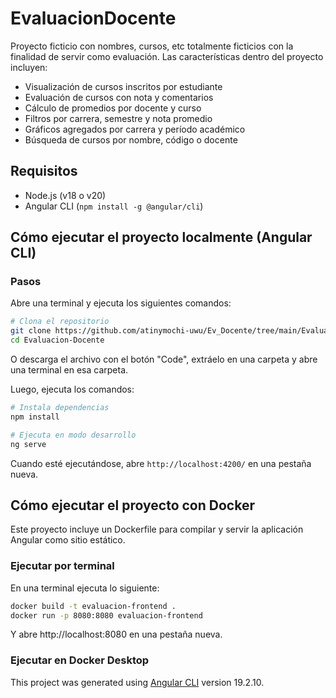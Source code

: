 # EvaluacionDocente

Proyecto ficticio con nombres, cursos, etc totalmente ficticios con la finalidad de servir como evaluación.
Las características dentro del proyecto incluyen:
- Visualización de cursos inscritos por estudiante
- Evaluación de cursos con nota y comentarios
- Cálculo de promedios por docente y curso
- Filtros por carrera, semestre y nota promedio
- Gráficos agregados por carrera y período académico
- Búsqueda de cursos por nombre, código o docente

## Requisitos

- Node.js (v18 o v20)
- Angular CLI (`npm install -g @angular/cli`)

## Cómo ejecutar el proyecto localmente (Angular CLI)

### Pasos

Abre una terminal y ejecuta los siguientes comandos:
```bash
# Clona el repositorio
git clone https://github.com/atinymochi-uwu/Ev_Docente/tree/main/Evaluacion-Docente
cd Evaluacion-Docente
```
O descarga el archivo con el botón "Code", extráelo en una carpeta y abre una terminal en esa carpeta.

Luego, ejecuta los comandos:
```bash
# Instala dependencias
npm install

# Ejecuta en modo desarrollo
ng serve
```
Cuando esté ejecutándose, abre `http://localhost:4200/` en una pestaña nueva.

## Cómo ejecutar el proyecto con Docker
Este proyecto incluye un Dockerfile para compilar y servir la aplicación Angular como sitio estático.

### Ejecutar por terminal
En una terminal ejecuta lo siguiente:
```bash
docker build -t evaluacion-frontend .
docker run -p 8080:8080 evaluacion-frontend
```
Y abre http://localhost:8080 en una pestaña nueva.

### Ejecutar en Docker Desktop


This project was generated using [Angular CLI](https://github.com/angular/angular-cli) version 19.2.10.
